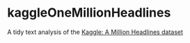 # kaggleOneMillionHeadlines
A tidy text analysis of the [Kaggle: A Million Headlines dataset](https://www.kaggle.com/therohk/million-headlines)
